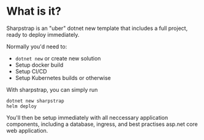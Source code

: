 # What is it?

Sharpstrap is an "uber" dotnet new template that includes a full project, ready to deploy immediately.

Normally you'd need to:
 - `dotnet new` or create new solution
 - Setup docker build
 - Setup CI/CD
 - Setup Kubernetes builds or otherwise

With sharpstrap, you can simply run

```
dotnet new sharpstrap
helm deploy
```

You'll then be setup immediately with all neccessary application components, including a database, ingress, and best practises asp.net core web application.